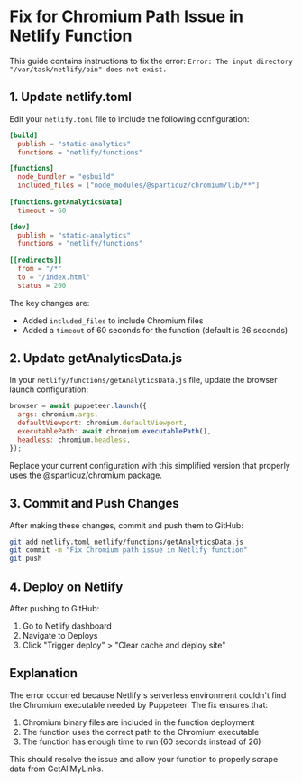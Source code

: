 # Fix for Chromium Path Issue in Netlify Function

This guide contains instructions to fix the error: `Error: The input directory "/var/task/netlify/bin" does not exist.`

## 1. Update netlify.toml

Edit your `netlify.toml` file to include the following configuration:

```toml
[build]
  publish = "static-analytics"
  functions = "netlify/functions"

[functions]
  node_bundler = "esbuild"
  included_files = ["node_modules/@sparticuz/chromium/lib/**"]
  
[functions.getAnalyticsData]
  timeout = 60

[dev]
  publish = "static-analytics"
  functions = "netlify/functions"
  
[[redirects]]
  from = "/*"
  to = "/index.html"
  status = 200
```

The key changes are:
- Added `included_files` to include Chromium files
- Added a `timeout` of 60 seconds for the function (default is 26 seconds)

## 2. Update getAnalyticsData.js

In your `netlify/functions/getAnalyticsData.js` file, update the browser launch configuration:

```javascript
browser = await puppeteer.launch({
  args: chromium.args,
  defaultViewport: chromium.defaultViewport,
  executablePath: await chromium.executablePath(),
  headless: chromium.headless,
});
```

Replace your current configuration with this simplified version that properly uses the @sparticuz/chromium package.

## 3. Commit and Push Changes

After making these changes, commit and push them to GitHub:

```bash
git add netlify.toml netlify/functions/getAnalyticsData.js
git commit -m "Fix Chromium path issue in Netlify function"
git push
```

## 4. Deploy on Netlify

After pushing to GitHub:
1. Go to Netlify dashboard
2. Navigate to Deploys
3. Click "Trigger deploy" > "Clear cache and deploy site" 

## Explanation

The error occurred because Netlify's serverless environment couldn't find the Chromium executable needed by Puppeteer. The fix ensures that:

1. Chromium binary files are included in the function deployment
2. The function uses the correct path to the Chromium executable
3. The function has enough time to run (60 seconds instead of 26)

This should resolve the issue and allow your function to properly scrape data from GetAllMyLinks. 